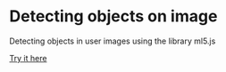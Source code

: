 # Detecting objects on image
Detecting objects in user images using the library ml5.js

[Try it here](https://klltx.github.io/detecting-objects-on-image/)
